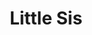---
abv: 6.5%
alt:
availability: Keg
bitterness: 
description: Little Sis packs a potent hop punch with a modest alcohol content. Like her Big Sister this beer is heavily hopped after the boil, resulting in a low perceived bitterness that is full of flavor and aromatics.
gravity: 
hops: 
ibu: 65
img: beer.jpg
layout: beer
malt: 
modal-id: little-sis
title: Little Sis
on-tap: nope
sourness: 
style: IPA
---